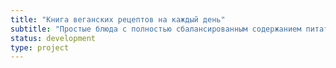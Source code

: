 ```yaml
---
title: "Книга веганских рецептов на каждый день"
subtitle: "Простые блюда с полностью сбалансированным содержанием питательных веществ"
status: development
type: project
---
```

